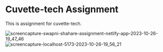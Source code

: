 # Cuvette-tech Assignment

This is assignment for cuvette-tech.

![screencapture-swapni-shahare-assignment-netlify-app-2023-10-26-19_47_46](https://github.com/swapnilshahare12/cuvette-tech-assignment/assets/117369320/dd7f2f4f-83c2-4900-b673-42db2ce010cc)
<br>
![screencapture-localhost-5173-2023-10-26-19_56_21](https://github.com/swapnilshahare12/cuvette-tech-assignment/assets/117369320/47b3db25-3b4c-4fc9-ba5a-03f27a344442)

